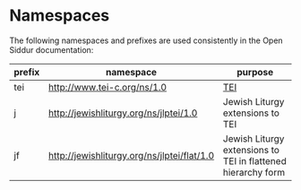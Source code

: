 Namespaces
===

The following namespaces and prefixes are used consistently in the Open Siddur documentation:

| prefix | namespace | purpose |
| --- | --- | --- |
| tei | http://www.tei-c.org/ns/1.0 | [TEI](http://www.tei-c.org) |
| j | http://jewishliturgy.org/ns/jlptei/1.0 | Jewish Liturgy extensions to TEI |
| jf | http://jewishliturgy.org/ns/jlptei/flat/1.0 | Jewish Liturgy extensions to TEI in flattened hierarchy form |
